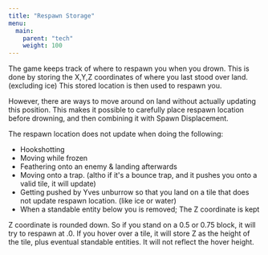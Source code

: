 ```yaml
---
title: "Respawn Storage"
menu:
  main:
    parent: "tech"
    weight: 100
---
```


The game keeps track of where to respawn you when you drown.
This is done by storing the X,Y,Z coordinates of where you last stood over land. (excluding ice)
This stored location is then used to respawn you.

However, there are ways to move around on land without actually updating this position.
This makes it possible to carefully place respawn location before drowning, and then combining it with Spawn Displacement.

The respawn location does not update when doing the following:
- Hookshotting
- Moving while frozen
- Feathering onto an enemy & landing afterwards
- Moving onto a trap. (altho if it's a bounce trap, and it pushes you onto a valid tile, it will update)
- Getting pushed by Yves unburrow so that you land on a tile that does not update respawn location. (like ice or water)
- When a standable entity below you is removed; The Z coordinate is kept

Z coordinate is rounded down. So if you stand on a 0.5 or 0.75 block, it will try to respawn at .0.
If you hover over a tile, it will store Z as the height of the tile, plus eventual standable entities. It will not reflect the hover height.

